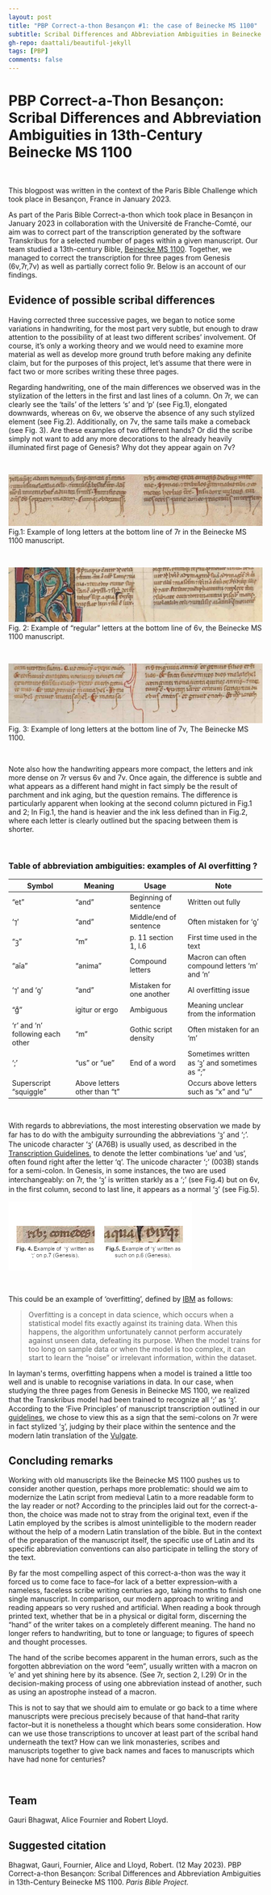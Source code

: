 ```yaml
---
layout: post
title: "PBP Correct-a-thon Besançon #1: the case of Beinecke MS 1100"
subtitle: Scribal Differences and Abbreviation Ambiguities in Beinecke MS 1100 
gh-repo: daattali/beautiful-jekyll
tags: [PBP]
comments: false
---
```

<base target="_blank">

# PBP Correct-a-Thon Besançon: Scribal Differences and Abbreviation Ambiguities in 13th-Century Beinecke MS 1100 

<br>

This blogpost was written in the context of the Paris Bible Challenge which took place in Besançon, France in January 2023. 

As part of the Paris Bible Correct-a-thon which took place in Besançon in January 2023 in collaboration with the Université de Franche-Comté, our  aim was to correct part of the transcription generated by the software Transkribus for a selected number of pages within a given manuscript. Our team studied a 13th-century Bible, [Beinecke MS 1100](https://collections.library.yale.edu/catalog/10621989). Together, we managed to correct the transcription for three pages from Genesis (6v,7r,7v) as well as partially correct folio 9r. Below is an account of our findings. 

## Evidence of possible scribal differences

Having corrected three successive pages, we began to notice some variations in handwriting, for the most part very subtle, but enough to draw attention to the possibility of at least two different scribes’ involvement. Of course, it’s only a working theory and we would need to examine more material as well as develop more ground truth before making any definite claim, but for the purposes of this project, let’s assume that there were in fact two or more scribes writing these three pages. 

Regarding handwriting, one of the main differences we observed was in the stylization of the letters in the first and last lines of a column. On 7r, we can clearly see the ‘tails’ of the letters ‘s’ and ‘p’ (see Fig.1), elongated downwards, whereas on 6v, we observe the absence of any such stylized element (see Fig.2).  Additionally, on 7v, the same tails make a comeback (see Fig. 3). Are these examples of two different hands? Or did the scribe simply not want to add any more decorations to the already heavily illuminated first page of Genesis? Why dot they appear again on 7v?

<br>

![Figure 1: Example of long letters at the bottom line of __ in the Beinecke MS 1100 manuscript.](/assets/PBP_Beinecke1100_Figure1.png)
<br>
Fig.1: Example of long letters at the bottom line of 7r in the Beinecke MS 1100 manuscript. 

<br>

![Figure 2: Example of “regular” letters at the bottom line of 6v in the Beinecke MS 1100 manuscript.](/assets/PBP_Beinecke1100_Figure2.png)
<br>
Fig. 2: Example of “regular” letters at the bottom line of 6v, the Beinecke MS 1100 manuscript. 

<br>

![Figure 3: Example of long letters at the bottom line of 7v in the Beinecke MS 1100 manuscript.](/assets/PBP_Beinecke1100_Figure3.png)
<br>
Fig. 3: Example of long letters at the bottom line of 7v, The Beinecke MS 1100.

<br>

Note also how the handwriting appears more compact, the letters and ink more dense on 7r versus 6v and 7v. Once again, the difference is subtle and what appears as a different hand might in fact simply be the result of parchment and ink aging, but the question remains. The difference is particularly apparent when looking at the second column pictured in Fig.1 and 2; In Fig.1, the hand is heavier and the ink less defined than in Fig.2, where each letter is clearly outlined but the spacing between them is shorter. 

<br>

### Table of abbreviation ambiguities: examples of AI overfitting ?

| Symbol | Meaning | Usage | Note |
| ------ | ------- | ----- | ---- |
| “et”   | “and”   | Beginning of sentence | Written out fully |
| ‘⁊’    | “and”   | Middle/end of sentence | Often mistaken for ‘ꝯ’ |
| “ꝫ”   | “m”     | p. 11 section 1, l.6 | First time used in the text |
| “aīa”  | “anima” | Compound letters | Macron can often compound letters ‘m’ and ‘n’ |
| ‘⁊’ and ‘ꝯ’ | “and” | Mistaken for one another | AI overfitting issue |
| “gͦ”   | igitur or ergo | Ambiguous | Meaning unclear from the information |
| ‘r’ and ‘n’ following each other | “m” | Gothic script density | Often mistaken for an ‘m’ |
| ‘;’    | “us” or “ue” | End of a word | Sometimes written as ‘ꝫ’ and sometimes as “;” |
| Superscript “squiggle” | Above letters other than “t” | | Occurs above letters such as “x” and “u” |

<br>

With regards to abbreviations, the most interesting observation we made by far has to do with the ambiguity surrounding the abbreviations ‘ꝫ’ and ‘;’. The unicode character ‘ꝫ’ (A76B)  is usually used, as described in the [Transcription Guidelines](https://parisbible.github.io/guidelines/), to denote the letter combinations ‘ue’ and ‘us’, often found right after the letter ‘q’. The unicode character ‘;’ (003B) stands for a semi-colon. In Genesis, in some instances, the two are used interchangeably: on 7r, the ‘ꝫ’ is written starkly as a ‘;’ (see Fig.4) but on 6v, in the first column, second to last line, it appears as a normal ‘ꝫ’ (see Fig.5). 

![Figure 4: Example of “ꝫ” written as ; and ꝫ on page 6v and 7r in the Beinecke MS 1100 manuscript.](/assets/PBP_Beinecke1100_Figure4.png)

<br>

This could be an example of ‘overfitting’, defined by [IBM](https://www.ibm.com/topics/overfitting) as follows: 

> Overfitting is a concept in data science, which occurs when a statistical model fits exactly against its training data. When this happens, the algorithm unfortunately cannot perform accurately against unseen data, defeating its purpose. When the model trains for too long on sample data or when the model is too complex, it can start to learn the “noise” or irrelevant information, within the dataset.

In layman's terms, overfitting happens when a model is trained a little too well and is unable to recognise variations in data. In our case, when studying the three pages from Genesis in Beinecke MS 1100, we realized that the Transkribus model had been trained to recognize all ‘;’ as ‘ꝫ’. According to the ‘Five Principles’ of manuscript transcription outlined in our [guidelines](https://parisbible.github.io/guidelines/), we chose to view this as a sign that the semi-colons on 7r were in fact stylized ‘ꝫ’, judging by their place within the sentence and the modern latin translation of the [Vulgate](https://www.sacred-texts.com/bib/vul/gen001.html).

## Concluding remarks

Working with old manuscripts like the Beinecke MS 1100 pushes us to consider another question, perhaps more problematic: should we aim to modernize the Latin script from medieval Latin to a more readable form to the lay reader or not? According to the principles laid out for the correct-a-thon, the choice was made not to stray from the original text, even if the Latin employed by the scribes is almost unintelligible to the modern reader without the help of a modern Latin translation of the bible. But in the context of the preparation of the manuscript itself, the specific use of Latin and its specific abbreviation conventions can also participate in telling the story of the text. 

By far the most compelling aspect of this correct-a-thon was the way it forced us to come face to face–for lack of a better expression–with a nameless, faceless scribe writing centuries ago, taking months to finish one single manuscript. In comparison, our modern approach to writing and reading appears so very rushed and artificial. When reading a book through printed text, whether that be in a physical or digital form, discerning the “hand” of the writer takes on a completely different meaning. The hand no longer refers to handwriting, but to tone or language; to figures of speech and thought processes. 

The hand of the scribe becomes apparent in the human errors, such as the forgotten abbreviation on the word “eem”, usually written with a macron on ‘e’ and yet shining here by its absence. (See 7r, section 2, l.29) Or in the decision-making process of using one abbreviation instead of another, such as using an apostrophe instead of a macron. 

This is not to say that we should aim to emulate or go back to a time where manuscripts were precious precisely because of that hand–that rarity factor–but it is nonetheless a thought which bears some consideration. How can we use those transcriptions to uncover at least part of the scribal hand underneath the text? How can we link monasteries, scribes and manuscripts together to give back names and faces to manuscripts which have had none for centuries? 

<br>

## Team
Gauri Bhagwat, Alice Fournier and Robert Lloyd.

## Suggested citation

Bhagwat, Gauri, Fournier, Alice and Lloyd, Robert. (12 May 2023). PBP Correct-a-thon Besançon: Scribal Differences and Abbreviation Ambiguities in 13th-Century Beinecke MS 1100. *Paris Bible Project.* 






